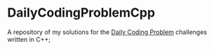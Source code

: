 # DailyCodingProblemCpp

A repository of my solutions for the [Daily Coding Problem](https://www.dailycodingproblem.com/) challenges written in C++;